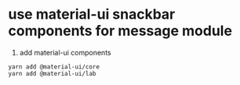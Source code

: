 # use material-ui snackbar components for message module
1. add material-ui components
```
yarn add @material-ui/core
yarn add @material-ui/lab
```

